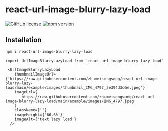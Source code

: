 # react-url-image-blurry-lazy-load

 [![GitHub license](https://img.shields.io/badge/license-MIT-blue.svg)](https://github.com/facebook/react/blob/master/LICENSE)
 [![npm version](https://img.shields.io/badge/npm-v0.0.1-green?style=flat)](https://www.npmjs.com/package/react-url-image-blurry-lazy-load)
 <!-- [![PRs Welcome](https://img.shields.io/badge/PRs-welcome-brightgreen.svg)]() -->

## Installation
```
npm i react-url-image-blurry-lazy-load

import UrlImageBlurryLazyLoad from 'react-url-image-blurry-lazy-load'

 <UrlImageBlurryLazyLoad
    thumbnailImageUrl={'https://raw.githubusercontent.com/zhumeisongsong/react-url-image-blurry-lazy-load/main/example/images/thumbnail_IMG_4797_5e394d3c6e.jpeg'}
    imageUrl={
      'https://raw.githubusercontent.com/zhumeisongsong/react-url-image-blurry-lazy-load/main/example/images/IMG_4797.jpeg'
    }
    className={''}
    imageHeight={'66.6%'}
    imageAlt={'text lazy load'}
  />
```

<!-- 
## Documentation

## Example

## Contributing

### Good First Issues

To help you get your feet wet and get you familiar with our contribution process, we have a list of [good first issues](https://github.com/facebook/react/labels/good%20first%20issue) that contain bugs which have a relatively limited scope. This is a great place to get started.

### License

React is [MIT licensed](./LICENSE).


https://betterprogramming.pub/the-battle-of-bundlers-6333a4e3eda9

https://javascript.plainenglish.io/webpack-in-2021-typescript-jest-sass-eslint-7b4640842e27

https://quincychen.cn/develop-package-to-npm-2/

all snapshot files should be committed alongside the modules they are covering and their tests -->
<!-- https://www.freecodecamp.org/news/how-to-make-a-beautiful-tiny-npm-package-and-publish-it-2881d4307f78/

https://stackoverflow.com/questions/55304436/webpack-with-typescript-getting-typescript-emitted-no-output-error#comment97338116_55304691 -->

<!-- https://blog.logrocket.com/the-complete-guide-to-publishing-a-react-package-to-npm/ -->
